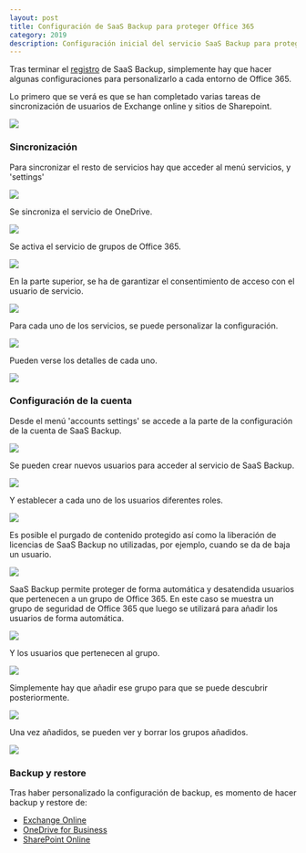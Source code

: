 ```yaml
---
layout: post
title: Configuración de SaaS Backup para proteger Office 365
category: 2019
description: Configuración inicial del servicio SaaS Backup para proteger Office 365
---
```


Tras terminar el [registro]({{site.baseurl}}/2019/08/04/Registro-de-SaaS-Backup-para-proteger-Office-365.html) de SaaS Backup, simplemente hay que hacer algunas configuraciones para personalizarlo a cada entorno de Office 365.

Lo primero que se verá es que se han completado varias tareas de sincronización de usuarios de Exchange online y sitios de Sharepoint.

![]({{site.baseurl}}/assets/img/Configuracion-de-SaaS-Backup-para-proteger-Office-365-001.png)

### Sincronización

Para sincronizar el resto de servicios hay que acceder al menú servicios, y 'settings'

![]({{site.baseurl}}/assets/img/Configuracion-de-SaaS-Backup-para-proteger-Office-365-002.png)

Se sincroniza el servicio de OneDrive.

![]({{site.baseurl}}/assets/img/Configuracion-de-SaaS-Backup-para-proteger-Office-365-003.png)

Se activa el servicio de grupos de Office 365.

![]({{site.baseurl}}/assets/img/Configuracion-de-SaaS-Backup-para-proteger-Office-365-004.png)

En la parte superior, se ha de garantizar el consentimiento de acceso con el usuario de servicio.

![]({{site.baseurl}}/assets/img/Configuracion-de-SaaS-Backup-para-proteger-Office-365-005.png)

Para cada uno de los servicios, se puede personalizar la configuración.

![]({{site.baseurl}}/assets/img/Configuracion-de-SaaS-Backup-para-proteger-Office-365-006.png)

Pueden verse los detalles de cada uno.

![]({{site.baseurl}}/assets/img/Configuracion-de-SaaS-Backup-para-proteger-Office-365-007.png)

### Configuración de la cuenta

Desde el menú 'accounts settings' se accede a la parte de la configuración de la cuenta de SaaS Backup.

![]({{site.baseurl}}/assets/img/Configuracion-de-SaaS-Backup-para-proteger-Office-365-008.png)

Se pueden crear nuevos usuarios para acceder al servicio de SaaS Backup.

![]({{site.baseurl}}/assets/img/Configuracion-de-SaaS-Backup-para-proteger-Office-365-009.png)

Y establecer a cada uno de los usuarios diferentes roles.

![]({{site.baseurl}}/assets/img/Configuracion-de-SaaS-Backup-para-proteger-Office-365-010.png)

Es posible el purgado de contenido protegido así como la liberación de licencias de SaaS Backup no utilizadas, por ejemplo, cuando se da de baja un usuario.

![]({{site.baseurl}}/assets/img/Configuracion-de-SaaS-Backup-para-proteger-Office-365-011.png)

SaaS Backup permite proteger de forma automática y desatendida usuarios que pertenecen a un grupo de Office 365. En este caso se muestra un grupo de seguridad de Office 365 que luego se utilizará para añadir los usuarios de forma automática.

![]({{site.baseurl}}/assets/img/Configuracion-de-SaaS-Backup-para-proteger-Office-365-012.png)

Y los usuarios que pertenecen al grupo.

![]({{site.baseurl}}/assets/img/Configuracion-de-SaaS-Backup-para-proteger-Office-365-013.png)

Simplemente hay que añadir ese grupo para que se puede descubrir posteriormente.

![]({{site.baseurl}}/assets/img/Configuracion-de-SaaS-Backup-para-proteger-Office-365-014.png)

Una vez añadidos, se pueden ver y borrar los grupos añadidos.

![]({{site.baseurl}}/assets/img/Configuracion-de-SaaS-Backup-para-proteger-Office-365-015.png)


### Backup y restore

Tras haber personalizado la configuración de backup, es momento de hacer backup y restore de:

- [Exchange Online]({{site.baseurl}}/2019/10/17/Backup-y-restore-de-Exchange-Office-365-con-SaaS-Backup.html) 
- [OneDrive for Business]({{site.baseurl}}/2019/10/28/Backup-y-restore-de-OneDrive-Office-365-con-SaaS-Backup.html) 
- [SharePoint Online]({{site.baseurl}}/2019/12/08/Backup-y-restore-de-SharePoint-Office-365-con-SaaS-Backup.html) 

